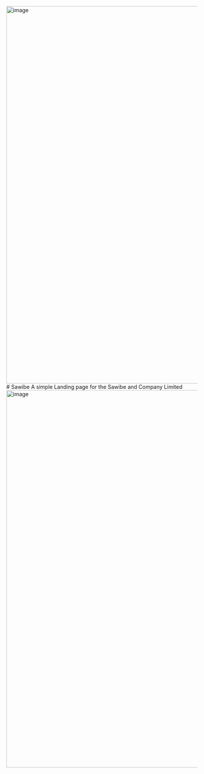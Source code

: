 <img width="1744" height="991" alt="image" src="https://github.com/user-attachments/assets/8236c533-e132-4964-b1cf-ffe33ab58117" /># Sawibe
A simple Landing page for the Sawibe and Company Limited
<img width="1744" height="991" alt="image" src="https://github.com/user-attachments/assets/b98f81b1-5063-4462-8433-e560b4a7d547" />

